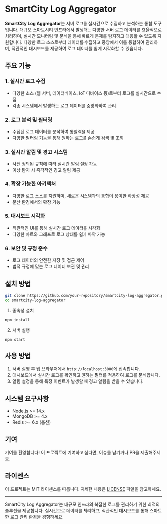 
# SmartCity Log Aggregator

**SmartCity Log Aggregator**는 서버 로그를 실시간으로 수집하고 분석하는 통합 도구입니다. 대규모 스마트시티 인프라에서 발생하는 다양한 서버 로그 데이터를 효율적으로 처리하며, 실시간 모니터링 및 분석을 통해 빠르게 문제를 탐지하고 대응할 수 있도록 지원합니다. 다양한 로그 소스로부터 데이터를 수집하고 중앙에서 이를 통합하여 관리하며, 직관적인 대시보드를 제공하여 로그 데이터를 쉽게 시각화할 수 있습니다.

## 주요 기능

### 1. **실시간 로그 수집**
- 다양한 소스 (웹 서버, 데이터베이스, IoT 디바이스 등)로부터 로그를 실시간으로 수집
- 각종 시스템에서 발생하는 로그 데이터를 중앙화하여 관리

### 2. **로그 분석 및 필터링**
- 수집된 로그 데이터를 분석하여 통찰력을 제공
- 다양한 필터링 기능을 통해 원하는 로그를 손쉽게 검색 및 조회

### 3. **실시간 알림 및 경고 시스템**
- 사전 정의된 규칙에 따라 실시간 알림 설정 가능
- 이상 탐지 시 즉각적인 경고 알림 제공

### 4. **확장 가능한 아키텍처**
- 다양한 로그 소스를 지원하며, 새로운 시스템과의 통합이 용이한 확장성 제공
- 분산 환경에서의 확장 가능

### 5. **대시보드 시각화**
- 직관적인 UI를 통해 실시간 로그 데이터를 시각화
- 다양한 차트와 그래프로 로그 상태를 쉽게 파악 가능

### 6. **보안 및 규정 준수**
- 로그 데이터의 안전한 저장 및 접근 제어
- 법적 규정에 맞는 로그 데이터 보관 및 관리

## 설치 방법

```bash
git clone https://github.com/your-repository/smartcity-log-aggregator.git
cd smartcity-log-aggregator
```

1. 종속성 설치
```bash
npm install
```

2. 서버 실행
```bash
npm start
```

## 사용 방법

1. 서버 실행 후 웹 브라우저에서 `http://localhost:3000`에 접속합니다.
2. 대시보드에서 실시간 로그를 확인하고 원하는 필터를 적용하여 로그를 분석합니다.
3. 알림 설정을 통해 특정 이벤트가 발생할 때 경고 알림을 받을 수 있습니다.

## 시스템 요구사항

- Node.js >= 14.x
- MongoDB >= 4.x
- Redis >= 6.x (옵션)

## 기여

기여를 환영합니다! 이 프로젝트에 기여하고 싶다면, 이슈를 남기거나 PR을 제출해주세요.

## 라이센스

이 프로젝트는 MIT 라이센스를 따릅니다. 자세한 내용은 [LICENSE](LICENSE) 파일을 참고하세요.

---

SmartCity Log Aggregator는 대규모 인프라의 복잡한 로그를 관리하기 위한 최적의 솔루션을 제공합니다. 실시간으로 데이터를 처리하고, 직관적인 대시보드를 통해 스마트한 로그 관리 환경을 경험하세요.
